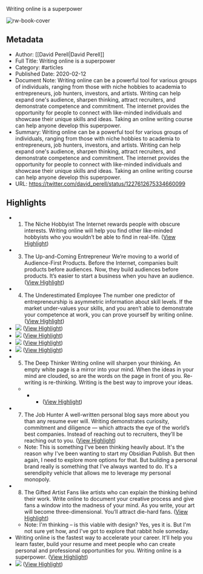 Writing online is a superpower

![rw-book-cover](https://pbs.twimg.com/profile_images/1341406620107091968/Cxxf4Uf5_normal.jpg)

## Metadata
- Author: [[David Perell|David Perell]]
- Full Title: Writing online is a superpower
- Category: #articles
- Published Date: 2020-02-12
- Document Note: Writing online can be a powerful tool for various groups of individuals, ranging from those with niche hobbies to academia to entrepreneurs, job hunters, investors, and artists. Writing can help expand one's audience, sharpen thinking, attract recruiters, and demonstrate competence and commitment. The internet provides the opportunity for people to connect with like-minded individuals and showcase their unique skills and ideas. Taking an online writing course can help anyone develop this superpower.
- Summary: Writing online can be a powerful tool for various groups of individuals, ranging from those with niche hobbies to academia to entrepreneurs, job hunters, investors, and artists. Writing can help expand one's audience, sharpen thinking, attract recruiters, and demonstrate competence and commitment. The internet provides the opportunity for people to connect with like-minded individuals and showcase their unique skills and ideas. Taking an online writing course can help anyone develop this superpower.
- URL: https://twitter.com/david_perell/status/1227612675334660099

## Highlights
- 1. The Niche Hobbyist
  The Internet rewards people with obscure interests. Writing online will help you find other like-minded hobbyists who you wouldn’t be able to find in real-life. ([View Highlight](https://read.readwise.io/read/01h0ja1c56h8mzjbv51swjsrn7))
- 3. The Up-and-Coming Entrepreneur
  We’re moving to a world of Audience-First Products.
  Before the Internet, companies built products before audiences. Now, they build audiences before products.
  It’s easier to start a business when you have an audience. ([View Highlight](https://read.readwise.io/read/01h0ja27pr4axmcmkvgyby6dvt))
- 4. The Underestimated Employee
  The number one predictor of entrepreneurship is asymmetric information about skill levels.
  If the market under-values your skills, and you aren’t able to demonstrate your competence at work, you can prove yourself by writing online. ([View Highlight](https://read.readwise.io/read/01h0ja2wvy0vw3x3y1hw0dka90))
- ![](https://pbs.twimg.com/media/EQlbOmbW4AA8Sk3.jpg) ([View Highlight](https://read.readwise.io/read/01h0jabvvjf46qvr88xccqhrg5))
- ![](https://pbs.twimg.com/media/EQlbOmVXsAMvR8p.jpg) ([View Highlight](https://read.readwise.io/read/01h0jaddav5vnh588rdwdhr7zw))
- ![](https://pbs.twimg.com/media/EQlbOmTWsAEXcDt.jpg) ([View Highlight](https://read.readwise.io/read/01h0jamb2n4xg3wfgddng32p6r))
- ![](https://pbs.twimg.com/media/EQlbOmYXsAAQaau.jpg) ([View Highlight](https://read.readwise.io/read/01h0jatp9v7r72s0kajrtzjcze))
- 5. The Deep Thinker
  Writing online will sharpen your thinking.
  An empty white page is a mirror into your mind. When the ideas in your mind are clouded, so are the words on the page in front of you. Re-writing is re-thinking.
  Writing is the best way to improve your ideas.
  * * * ([View Highlight](https://read.readwise.io/read/01h0jb4ny10aay6mvdgtv4kgem))
- 7. The Job Hunter
  A well-written personal blog says more about you than any resume ever will.
  Writing demonstrates curiosity, commitment and diligence — which attracts the eye of the world’s best companies.
  Instead of reaching out to recruiters, they’ll be reaching out to you. ([View Highlight](https://read.readwise.io/read/01h0jb68d583a593q771bzxwf7))
    - Note: This is something I've been thinking heavily about. It's the reason why I've been wanting to start my Obsidian Publish. But then again, I need to explore more options for that. But building a personal brand really is something that I've always wanted to do. It's a serendipity vehicle that allows me to leverage my personal monopoly.
- 8. The Gifted Artist
  Fans like artists who can explain the thinking behind their work.
  Write online to document your creative process and give fans a window into the madness of your mind.
  As you write, your art will become three-dimensional.
  You’ll attract die-hard fans. ([View Highlight](https://read.readwise.io/read/01h0jb9gwk9kg949ndrfpve7ww))
    - Note: I'm thinking – is this viable with design? Yes, yes it is. But I'm not sure yet how, and I've got to explore that rabbit hole someday.
- Writing online is the fastest way to accelerate your career.
  It'll help you learn faster, build your resume and meet people who can create personal and professional opportunities for you.
  Writing online is a superpower. ([View Highlight](https://read.readwise.io/read/01h0jbdkdbn6445se1d5pas7fr))
- ![](https://pbs.twimg.com/media/EbZ2-m6VcAAb28y.jpg) ([View Highlight](https://read.readwise.io/read/01h0jbdyxwqyz2fh15wnw38t9a))
